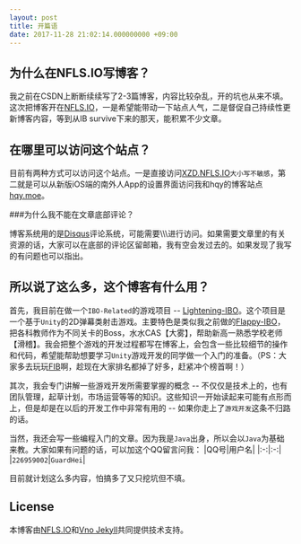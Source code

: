 ```yaml
---
layout: post
title: 开篇语
date: 2017-11-28 21:02:14.000000000 +09:00
---
```

## 为什么在NFLS.IO写博客？

我之前在CSDN上断断续续写了2-3篇博客，内容比较杂乱，开的坑也从来不填。这次把博客开在[NFLS.IO](https://NFLS.IO)，一是希望能带动一下站点人气，二是督促自己持续性更新博客内容，等到从IB survive下来的那天，能积累不少文章。

## 在哪里可以访问这个站点？

目前有两种方式可以访问这个站点。一是直接访问[XZD.NFLS.IO](https://XZD.NFLS.IO)`大小写不敏感`，第二就是可以从新版iOS端的南外人App的设置界面访问我和hqy的博客站点[hqy.moe](https://hqy.moe)。

###为什么我不能在文章底部评论？

博客系统用的是[Disqus](http://www.disqus.com)评论系统，可能需要\\\\\进行访问。如果需要文章里的有关资源的话，大家可以在底部的评论区留邮箱，我有空会发过去的。如果发现了我写的有问题也可以指出。

## 所以说了这么多，这个博客有什么用？

首先，我目前在做一个`IBO-Related`的游戏项目 -- [Lightening-IBO](https://github.com/NFLSIC/Lightening-IBO)。这个项目是一个基于`Unity`的2D弹幕类射击游戏。主要特色是类似我之前做的[Flappy-IBO](https://game.nfls.io/fib/)，把各科教师作为不同关卡的Boss，水水CAS【大雾】，帮助新高一熟悉学校老师【滑稽】。我会把整个游戏的开发过程都写在博客上，会包含一些比较细节的操作和代码，希望能帮助想要学习`Unity`游戏开发的同学做一个入门的准备。（PS：大家多去玩玩[FIB](https://game.nfls.io/fib/)啊，趁现在大家排名都掉了好多，赶紧冲个榜首啊！）

其次，我会专门讲解一些游戏开发所需要掌握的概念 -- 不仅仅是技术上的，也有团队管理，起草计划，市场运营等等的知识。这些知识一开始读起来可能有点形而上，但是却是在以后的开发工作中非常有用的 -- 如果你走上了`游戏开发`这条不归路的话。

当然，我还会写一些编程入门的文章。因为我是`Java`出身，所以会以`Java`为基础来教。大家如果有问题的话，可以加这个QQ留言问我：
|QQ号|用户名|
|:-:|:-:|
|`226959002`|`GuardHei`|

目前就计划这么多内容，怕搞多了又只挖坑但不填。

## License

本博客由[NFLS.IO](https://NFLS.IO)和[Vno Jekyll](https://github.com/onevcat/vno-jekyll)共同提供技术支持。
